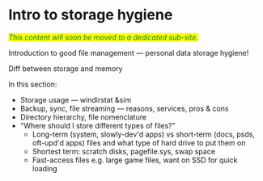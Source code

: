 # Intro to storage hygiene

_<mark style="color:green;">This content will soon be moved to a dedicated sub-site.</mark>_

Introduction to good file management — personal data storage hygiene!&#x20;

Diff between storage and memory

In this section:

* Storage usage — windirstat \&sim
* Backup, sync, file streaming — reasons, services, pros & cons
* Directory hierarchy, file nomenclature
* "Where should I store different types of files?"&#x20;
  * Long-term (system, slowly-dev'd apps) vs short-term (docs, psds, oft-upd'd apps) files and what type of hard drive to put them on
  * Shortest term: scratch disks, pagefile.sys, swap space
  * Fast-access files e.g. large game files, want on SSD for quick loading
